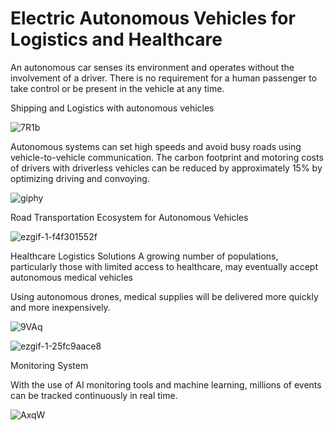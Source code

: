 # Electric Autonomous Vehicles for Logistics and Healthcare
An autonomous car senses its environment and operates without the involvement of a driver. There is no requirement for a human passenger to take control or be present in the vehicle at any time.

Shipping and Logistics with autonomous vehicles


![7R1b](https://user-images.githubusercontent.com/103935236/179872535-272cdc14-c3eb-4598-89ce-215cb67768d0.gif)


Autonomous systems can set high speeds and avoid busy roads using vehicle-to-vehicle communication. The carbon footprint and motoring costs of drivers with driverless vehicles can be reduced by approximately 15% by optimizing driving and convoying.

![giphy](https://user-images.githubusercontent.com/103935236/179874693-3435ebd7-cd5c-4168-963e-fce5b6e5ac36.gif)


Road Transportation Ecosystem for Autonomous Vehicles


![ezgif-1-f4f301552f](https://user-images.githubusercontent.com/103935236/180164161-20345507-2022-4de1-8e4c-5eece67fec40.gif)


Healthcare Logistics Solutions
A growing number of populations, particularly those with limited access to healthcare, may eventually accept autonomous medical vehicles

Using autonomous drones, medical supplies will be delivered more quickly and more inexpensively.

![9VAq](https://user-images.githubusercontent.com/103935236/179873002-ecac04ab-a7bd-4f73-9f04-2c8198c8c880.gif)


![ezgif-1-25fc9aace8](https://user-images.githubusercontent.com/103935236/180164481-11a3c110-e830-41e4-8181-1a3228b7d0e5.gif)


Monitoring System

With the use of AI monitoring tools and machine learning, millions of events can be tracked continuously in real time.

![AxqW](https://user-images.githubusercontent.com/103935236/179873661-4e19e1a8-d6c6-4f48-8b6e-9deef8d5d67d.gif)
